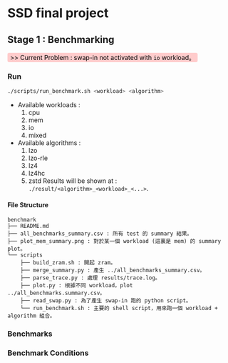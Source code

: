 # SSD final project
## Stage 1 : Benchmarking

<span style="background-color: #ffcccc; color: black; padding: 2px 6px; border-radius: 4px;">&gt;&gt; Current Problem : swap-in not activated with `io` workload。</span>

### Run
```bash
./scripts/run_benchmark.sh <workload> <algorithm>
```
- Available workloads :
    1. cpu
    2. mem
    3. io
    4. mixed
- Available algorithms :
    1. lzo 
    2. lzo-rle 
    3. lz4 
    4. lz4hc 
    5. zstd
Results will be shown at : `./result/<algorithm>_<workload>_<...>`.
#### File Structure
```
benchmark
├── README.md
├── all_benchmarks_summary.csv : 所有 test 的 summary 結果。
├── plot_mem_summary.png : 對於某一個 workload (這裏是 mem) 的 summary plot。
└── scripts
    ├── build_zram.sh : 開起 zram。
    ├── merge_summary.py : 產生 ../all_benchmarks_summary.csv。
    ├── parse_trace.py : 處理 results/trace.log。
    ├── plot.py : 根據不同 workload，plot ../all_benchmarks.summary.csv。
    ├── read_swap.py : 為了產生 swap-in 跑的 python script。
    └── run_benchmark.sh : 主要的 shell script，用來跑一個 workload + algorithm 組合。
```
### Benchmarks
### Benchmark Conditions

